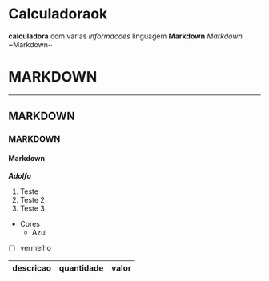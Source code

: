 # Calculadoraok
**calculadora** com varias *informacoes* 
linguagem **Markdown** _Markdown_ ~Markdown~

# MARKDOWN
---
## MARKDOWN

### MARKDOWN

#### Markdown

*__Adolfo__*

1. Teste
2. Teste 2
3. Teste 3

* Cores
   * Azul
- [ ] vermelho
  
descricao | quantidade | valor
---| --- | ---                                                                       
